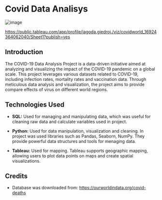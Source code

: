 # Covid Data Analisys
![image](https://github.com/Nbn99/Covid_data_analisys/assets/109953057/8d9e56e9-e607-49de-9e6f-0a470fc01385)

https://public.tableau.com/app/profile/jagoda.giedroj./viz/covidworld_16924364062040/Sheet1?publish=yes



## Introduction

The COVID-19 Data Analysis Project is a data-driven initiative aimed at analyzing and visualizing the impact of the COVID-19 pandemic on a global scale. This project leverages various datasets related to COVID-19, including infection rates, mortality rates and vaccination data. Through meticulous data analysis and visualization, the project aims to provide compare effects of virus on different world regions. 


## Technologies Used

- **SQL:** Used for managing and manipulating data, which was useful for cleaning raw data and calculate variables used in project.

- **Python:** Used for data manipulation, visualization and cleaning. In project was used libraries such as Pandas, Seaborn, NumPy. They provide powerful data structures and tools for menaging data.

- **Tableau:** Used for mapping. Tableau supports geographic mapping, allowing users to plot data points on maps and create spatial visualizations.


## Credits

- Database was downloaded from: https://ourworldindata.org/covid-deaths
